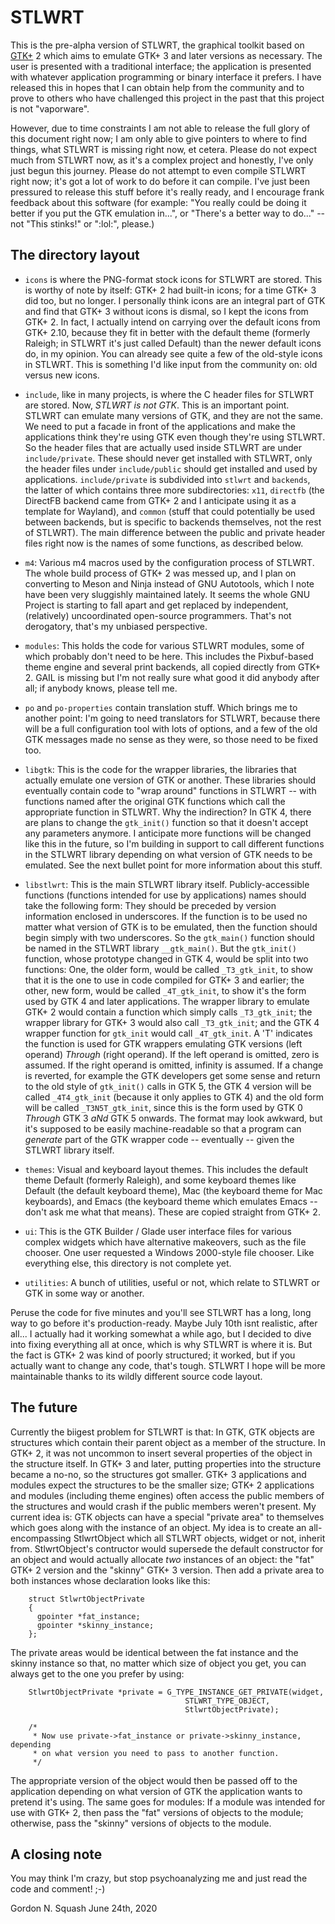 # STLWRT

This is the pre-alpha version of STLWRT, the graphical toolkit based on [GTK+](
https://www.gtk.org) 2 which aims to emulate GTK+ 3 and later versions as
necessary.  The user is presented with a traditional interface; the application
is presented with whatever application programming or binary interface it
prefers.  I have released this in hopes that I can obtain help from the
community and to prove to others who have challenged this project in the past
that this project is not "vaporware".

However, due to time constraints I am not able to release the full glory of this
document right now; I am only able to give pointers to where to find things,
what STLWRT is missing right now, et cetera.  Please do not expect much from
STLWRT now, as it's a complex project and honestly, I've only just begun this
journey.  Please do not attempt to even compile STLWRT right now; it's got a lot
of work to do before it can compile.  I've just been pressured to release this
stuff before it's really ready, and I encourage frank feedback about this
software (for example: "You really could be doing it better if you put the GTK
emulation in...", or "There's a better way to do..." -- not "This stinks!" or
":lol:", please.)

## The directory layout

 * `icons` is where the PNG-format stock icons for STLWRT are stored.  This is
   worthy of note by itself:  GTK+ 2 had built-in icons; for a time GTK+ 3 did
   too, but no longer.  I personally think icons are an integral part of GTK and
   find that GTK+ 3 without icons is dismal, so I kept the icons from GTK+ 2.
   In fact, I actually intend on carrying over the default icons from GTK+ 2.10,
   because they fit in better with the default theme (formerly Raleigh; in
   STLWRT it's just called Default) than the newer default icons do, in my
   opinion.  You can already see quite a few of the old-style icons in STLWRT.
   This is something I'd like input from the community on: old versus new icons.
 
 * `include`, like in many projects, is where the C header files for STLWRT are
   stored.  Now, *STLWRT is not GTK*.  This is an important point.  STLWRT can
   emulate many versions of GTK, and they are not the same.  We need to put a
   facade in front of the applications and make the applications think they're
   using GTK even though they're using STLWRT.  So the header files that are
   actually used inside STLWRT are under `include/private`.  These should never
   get installed with STLWRT, only the header files under `include/public`
   should get installed and used by applications.  `include/private` is
   subdivided into `stlwrt` and `backends`, the latter of which contains three
   more subdirectories:  `x11`, `directfb` (the DirectFB backend came from GTK+
   2 and I anticipate using it as a template for Wayland), and `common` (stuff
   that could potentially be used between backends, but is specific to backends
   themselves, not the rest of STLWRT).  The main difference between the public
   and private header files right now is the names of some functions, as
   described below.
 
 * `m4`:  Various m4 macros used by the configuration process of STLWRT.  The
   whole build process of GTK+ 2 was messed up, and I plan on converting to
   Meson and Ninja instead of GNU Autotools, which I note have been very
   sluggishly maintained lately.  It seems the whole GNU Project is starting
   to fall apart and get replaced by independent, (relatively) uncoordinated
   open-source programmers.  That's not derogatory, that's my unbiased
   perspective.
 
 * `modules`:  This holds the code for various STLWRT modules, some of which
   probably don't need to be here.  This includes the Pixbuf-based theme engine
   and several print backends, all copied directly from GTK+ 2.  GAIL is
   missing but I'm not really sure what good it did anybody after all; if
   anybody knows, please tell me.
 
 * `po` and `po-properties` contain translation stuff.  Which brings me to
   another point:  I'm going to need translators for STLWRT, because there will
   be a full configuration tool with lots of options, and a few of the old GTK
   messages made no sense as they were, so those need to be fixed too.
 
 * `libgtk`:  This is the code for the wrapper libraries, the libraries
   that actually emulate one version of GTK or another.  These libraries should
   eventually contain code to "wrap around" functions in STLWRT -- with
   functions named after the original GTK functions which call the appropriate
   function in STLWRT.  Why the indirection?  In GTK 4, there are plans to
   change the `gtk_init()` function so that it doesn't accept any parameters
   anymore.  I anticipate more functions will be changed like this in the
   future, so I'm building in support to call different functions in the STLWRT
   library depending on what version of GTK needs to be emulated.  See the next
   bullet point for more information about this stuff.
 
 * `libstlwrt`:  This is the main STLWRT library itself.  Publicly-accessible
   functions (functions intended for use by applications) names should take the
   following form:  They should be preceded by version information enclosed in
   underscores.  If the function is to be used no matter what version of GTK is
   to be emulated, then the function should begin simply with two underscores.
   So the `gtk_main()` function should be named in the STLWRT library
   `__gtk_main()`.  But the `gtk_init()` function, whose prototype changed in
   GTK 4, would be split into two functions:  One, the older form, would be
   called `_T3_gtk_init`, to show that it is the one to use in code compiled for
   GTK+ 3 and earlier; the other, new form, would be called `_4T_gtk_init`, to
   show it's the form used by GTK 4 and later applications.  The wrapper library
   to emulate GTK+ 2 would contain a function which simply calls `_T3_gtk_init`;
   the wrapper library for GTK+ 3 would also call `_T3_gtk_init`; and the GTK 4
   wrapper function for `gtk_init` would call `_4T_gtk_init`.  A 'T' indicates
   the function is used for GTK wrappers emulating GTK versions (left operand)
   *Through* (right operand).  If the left operand is omitted, zero is assumed.
   If the right operand is omitted, infinity is assumed.  If a change is
   reverted, for example the GTK developers get some sense and return to the old
   style of `gtk_init()` calls in GTK 5, the GTK 4 version will be called
   `_4T4_gtk_init` (because it only applies to GTK 4) and the old form will be
   called `_T3N5T_gtk_init`, since this is the form used by GTK 0 *Through*
   GTK 3 *aNd* GTK 5 onwards.  The format may look awkward, but it's supposed
   to be easily machine-readable so that a program can *generate* part of the
   GTK wrapper code -- eventually -- given the STLWRT library itself.
   
 * `themes`:  Visual and keyboard layout themes.  This includes the default
   theme Default (formerly Raleigh), and some keyboard themes like Default
   (the default keyboard theme), Mac (the keyboard theme for Mac keyboards),
   and Emacs (the keyboard theme which emulates Emacs -- don't ask me what that
   means).  These are copied straight from GTK+ 2.
 
 * `ui`:  This is the GTK Builder / Glade user interface files for various
   complex widgets which have alternative makeovers, such as the file chooser.
   One user requested a Windows 2000-style file chooser.  Like everything else,
   this directory is not complete yet.
   
 * `utilities`:  A bunch of utilities, useful or not, which relate to STLWRT or
   GTK in some way or another.
 
Peruse the code for five minutes and you'll see STLWRT has a long, long way to
go before it's production-ready.  Maybe July 10th isnt realistic, after all...
I actually had it working somewhat a while ago, but I decided to dive into
fixing everything all at once, which is why STLWRT is where it is.  But the
fact is GTK+ 2 was kind of poorly structured; it worked, but if you actually
want to change any code, that's tough.  STLWRT I hope will be more maintainable
thanks to its wildly different source code layout.

## The future

Currently the biigest problem for STLWRT is that:  In GTK, GTK objects are
structures which contain their parent object as a member of the structure.  In
GTK+ 2, it was not uncommon to insert several properties of the object in the
structure itself.  In GTK+ 3 and later, putting properties into the structure
became a no-no, so the structures got smaller.  GTK+ 3 applications and modules
expect the structures to be the smaller size; GTK+ 2 applications and modules
(including theme engines) often access the public members of the structures
and would crash if the public members weren't present.  My current idea is:  GTK
objects can have a special "private area" to themselves which goes along with
the instance of an object.  My idea is to create an all-encompassing
StlwrtObject which all STLWRT objects, widget or not, inherit from.
StlwrtObject's contructor would supersede the default constructor for an object
and would actually allocate *two* instances of an object:  the "fat" GTK+ 2
version and the "skinny" GTK+ 3 version.  Then add a private area to both
instances whose declaration looks like this:

        struct StlwrtObjectPrivate
        {
          gpointer *fat_instance;
          gpointer *skinny_instance;
        };

The private areas would be identical between the fat instance and the skinny
instance so that, no matter which size of object you get, you can always get to
the one you prefer by using:

        StlwrtObjectPrivate *private = G_TYPE_INSTANCE_GET_PRIVATE(widget,
                                           STLWRT_TYPE_OBJECT,
                                           StlwrtObjectPrivate);
        
        /*
         * Now use private->fat_instance or private->skinny_instance, depending
         * on what version you need to pass to another function.
         */

The appropriate version of the object would then be passed off to the
application depending on what version of GTK the application wants to pretend
it's using.  The same goes for modules:  If a module was intended for use with
GTK+ 2, then pass the "fat" versions of objects to the module; otherwise, pass
the "skinny" versions of objects to the module.

## A closing note

You may think I'm crazy, but stop psychoanalyzing me and just read the code and
comment!  ;-)

Gordon N. Squash
June 24th, 2020
